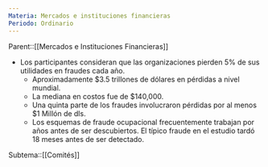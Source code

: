 ```yaml
---
Materia: Mercados e instituciones financieras
Periodo: Ordinario
---
```

Parent::[[Mercados e Instituciones Financieras]]

- Los participantes consideran que las organizaciones pierden 5% de sus utilidades en fraudes cada año. 
	- Aproximadamente $3.5 trillones de dólares en pérdidas a nivel mundial. 
	- La mediana en costos fue de $140,000. 
	- Una quinta parte de los fraudes involucraron pérdidas por al menos $1 Millón de dls. 
	- Los esquemas de fraude ocupacional frecuentemente trabajan por años antes de ser descubiertos. El típico fraude en el estudio tardó 18 meses antes de ser detectado. 

Subtema::[[Comités]]